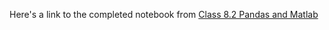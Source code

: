 Here's a link to the completed notebook from [Class 8.2 Pandas and Matlab](https://github.com/CSCI1090-F24/sample_code.git)

